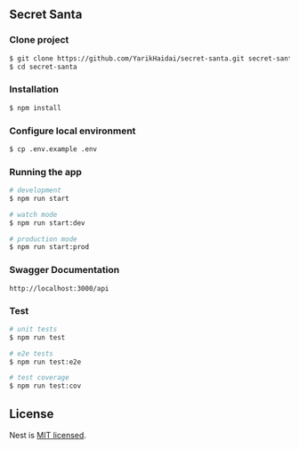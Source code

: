 ## Secret Santa

### Clone project
```bash
$ git clone https://github.com/YarikHaidai/secret-santa.git secret-santa
$ cd secret-santa
```

### Installation
```bash
$ npm install
```
### Configure local environment
```bash
$ cp .env.example .env
```

### Running the app

```bash
# development
$ npm run start

# watch mode
$ npm run start:dev

# production mode
$ npm run start:prod
```

### Swagger Documentation
```
http://localhost:3000/api
```

### Test

```bash
# unit tests
$ npm run test

# e2e tests
$ npm run test:e2e

# test coverage
$ npm run test:cov
```

## License

  Nest is [MIT licensed](https://github.com/nestjs/nest/blob/master/LICENSE).

